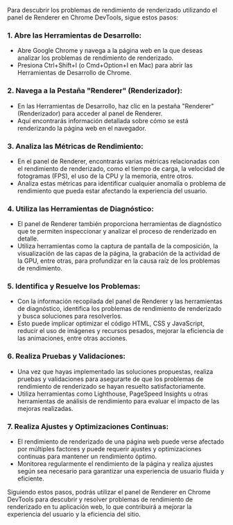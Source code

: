Para descubrir los problemas de rendimiento de renderizado utilizando el panel de Renderer en Chrome DevTools, sigue estos pasos:

### 1. Abre las Herramientas de Desarrollo:
- Abre Google Chrome y navega a la página web en la que deseas analizar los problemas de rendimiento de renderizado.
- Presiona Ctrl+Shift+I (o Cmd+Option+I en Mac) para abrir las Herramientas de Desarrollo de Chrome.

### 2. Navega a la Pestaña "Renderer" (Renderizador):
- En las Herramientas de Desarrollo, haz clic en la pestaña "Renderer" (Renderizador) para acceder al panel de Renderer.
- Aquí encontrarás información detallada sobre cómo se está renderizando la página web en el navegador.

### 3. Analiza las Métricas de Rendimiento:
- En el panel de Renderer, encontrarás varias métricas relacionadas con el rendimiento de renderizado, como el tiempo de carga, la velocidad de fotogramas (FPS), el uso de la CPU y la memoria, entre otros.
- Analiza estas métricas para identificar cualquier anomalía o problema de rendimiento que pueda estar afectando la experiencia del usuario.

### 4. Utiliza las Herramientas de Diagnóstico:
- El panel de Renderer también proporciona herramientas de diagnóstico que te permiten inspeccionar y analizar el proceso de renderizado en detalle.
- Utiliza herramientas como la captura de pantalla de la composición, la visualización de las capas de la página, la grabación de la actividad de la GPU, entre otras, para profundizar en la causa raíz de los problemas de rendimiento.

### 5. Identifica y Resuelve los Problemas:
- Con la información recopilada del panel de Renderer y las herramientas de diagnóstico, identifica los problemas de rendimiento de renderizado y busca soluciones para resolverlos.
- Esto puede implicar optimizar el código HTML, CSS y JavaScript, reducir el uso de imágenes y recursos pesados, mejorar la eficiencia de las animaciones, entre otras acciones.

### 6. Realiza Pruebas y Validaciones:
- Una vez que hayas implementado las soluciones propuestas, realiza pruebas y validaciones para asegurarte de que los problemas de rendimiento de renderizado se hayan resuelto satisfactoriamente.
- Utiliza herramientas como Lighthouse, PageSpeed Insights u otras herramientas de análisis de rendimiento para evaluar el impacto de las mejoras realizadas.

### 7. Realiza Ajustes y Optimizaciones Continuas:
- El rendimiento de renderizado de una página web puede verse afectado por múltiples factores y puede requerir ajustes y optimizaciones continuas para mantener un rendimiento óptimo.
- Monitorea regularmente el rendimiento de la página y realiza ajustes según sea necesario para garantizar una experiencia de usuario fluida y eficiente.

Siguiendo estos pasos, podrás utilizar el panel de Renderer en Chrome DevTools para descubrir y resolver problemas de rendimiento de renderizado en tu aplicación web, lo que contribuirá a mejorar la experiencia del usuario y la eficiencia del sitio.